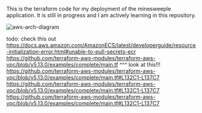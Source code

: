 This is the terraform code for my deployment of the minesweeple application. 
It is still in progress and I am actively learning in this repository.


![aws-arch-diagram](https://github.com/user-attachments/assets/0ea6865f-5711-40a5-8510-06fac849642c)


todo: check this out
https://docs.aws.amazon.com/AmazonECS/latest/developerguide/resource-initialization-error.html#unable-to-pull-secrets-ecr
https://github.com/terraform-aws-modules/terraform-aws-vpc/blob/v5.13.0/examples/complete/main.tf
^^^ look at this!!!
https://github.com/terraform-aws-modules/terraform-aws-vpc/blob/v5.13.0/examples/complete/main.tf#L132C1-L137C7
https://github.com/terraform-aws-modules/terraform-aws-vpc/blob/v5.13.0/examples/complete/main.tf#L132C1-L137C7
https://github.com/terraform-aws-modules/terraform-aws-vpc/blob/v5.13.0/examples/complete/main.tf#L132C1-L137C7
